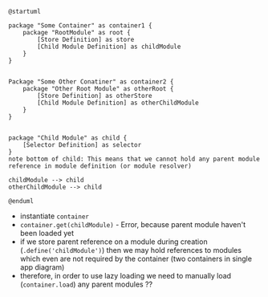 ```plantuml
@startuml

package "Some Container" as container1 {
    package "RootModule" as root {
        [Store Definition] as store
        [Child Module Definition] as childModule
    }
}


Package "Some Other Conatiner" as container2 {
    package "Other Root Module" as otherRoot {
        [Store Definition] as otherStore
        [Child Module Definition] as otherChildModule
    }
}


package "Child Module" as child {
    [Selector Definition] as selector
}
note bottom of child: This means that we cannot hold any parent module reference in module definition (or module resolver)

childModule --> child
otherChildModule --> child

@enduml
```

- instantiate `container`
- `container.get(childModule)` - Error, because parent module haven't been loaded yet
- if we store parent reference on a module during creation (`.define('childModule')`) then we may hold references to
modules which even are not required by the container (two containers in single app diagram)
- therefore, in order to use lazy loading we need to manually load (`container.load`) any parent modules ?? 
